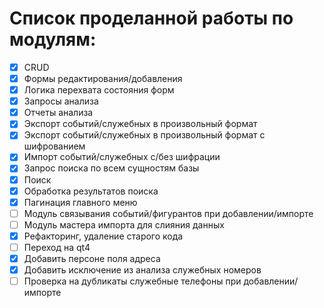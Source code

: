 # Список проделанной работы по модулям:
- [x] CRUD
- [x] Формы редактирования/добавления
- [x] Логика перехвата состояния форм
- [x] Запросы анализа
- [x] Отчеты анализа
- [x] Экспорт событий/служебных в произвольный формат
- [x] Экспорт событий/служебных в произвольный формат с шифрованием
- [x] Импорт событий/служебных с/без шифрации
- [x] Запрос поиска по всем сущностям базы
- [x] Поиск 
- [x] Обработка результатов поиска
- [x] Пагинация главного меню
- [ ] Модуль связывания событий/фигурантов при добавлении/импорте
- [ ] Модуль мастера импорта для слияния данных
- [x] Рефакторинг, удаление старого кода
- [ ] Переход на qt4
- [x] Добавить персоне поля адреса
- [x] Добавить исключение из анализа служебных номеров
- [ ] Проверка на дубликаты служебные телефоны при добавлении/импорте
